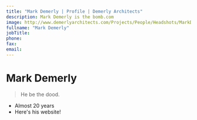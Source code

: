 ```yaml
---
title: "Mark Demerly | Profile | Demerly Architects"
description: Mark Demerly is the bomb.com
image: http://www.demerlyarchitects.com/Projects/People/Headshots/MarkDemerly_web.jpg
fullname: "Mark Demerly"
jobTitle:
phone:
fax:
email:
---
```

# Mark Demerly
> He be the dood.

- Almost 20 years
- Here's his website!

